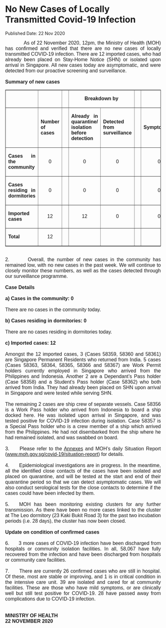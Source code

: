 <html>
    <meta http-equiv="Content-Type" content="text/html; charset=utf-8"/>
    <meta charset="utf-8"/>
    <title>No New Cases of Locally Transmitted  Covid-19 Infection</title>
    <body><h1>No New Cases of Locally Transmitted  Covid-19 Infection</h1>
    <p>Published Date: 22 Nov 2020</p> <p style="text-align: justify;"><span style="font-family: Arial;"><span style="font-size: 16px;">&nbsp; &nbsp; &nbsp; &nbsp; &nbsp; &nbsp; As of 22 November 2020, 12pm, the Ministry of Health (MOH) has confirmed and verified that there are no new cases of locally transmitted COVID-19 infection. There are 12 imported cases, who had already been placed on Stay-Home Notice (SHN) or isolated upon arrival in Singapore. All new cases today are asymptomatic, and were detected from our proactive screening and surveillance.&nbsp;&nbsp;<br><br><strong>Summary of new cases</strong></span></span></p><table border="1" cellspacing="0" cellpadding="0" width="0"> <tbody><tr> <td width="129" style="text-align: justify;"> <p align="right"><span style="font-family: Arial; font-size: 16px;">&nbsp;</span></p> </td> <td width="60" style="text-align: justify;"> <p><span style="font-family: Arial; font-size: 16px;">&nbsp;</span></p> </td> <td width="16" valign="top" style="text-align: justify;"> <p><span style="font-family: Arial; font-size: 16px;">&nbsp;</span></p> </td> <td width="192" colspan="2" style="text-align: justify;"> <p align="center"><span style="font-family: Arial; font-size: 16px;"><strong>Breakdown by</strong></span></p> </td> <td width="16" valign="top" style="text-align: justify;"> <p><span style="font-family: Arial; font-size: 16px;">&nbsp;</span></p> </td> <td width="192" colspan="2" style="text-align: justify;"> <p align="center"><span style="font-family: Arial; font-size: 16px;"><strong>Breakdown by</strong></span></p> </td> </tr> <tr> <td width="129" style="text-align: justify;"> <p align="right"><span style="font-family: Arial; font-size: 16px;">&nbsp;</span></p> </td> <td width="60" style="text-align: justify;"> <p><span style="font-family: Arial; font-size: 16px;"><strong>Number of cases</strong></span></p> </td> <td width="16" valign="top" style="text-align: justify;"> <p><span style="font-family: Arial; font-size: 16px;">&nbsp;</span></p> </td> <td width="96" style="text-align: justify;"> <p><span style="font-family: Arial; font-size: 16px;"><strong>Already in quarantine/ isolation before detection</strong></span></p> </td> <td width="96" style="text-align: justify;"> <p><span style="font-family: Arial; font-size: 16px;"><strong>Detected from surveillance</strong></span></p> </td> <td width="16" valign="top" style="text-align: justify;"> <p><span style="font-family: Arial; font-size: 16px;">&nbsp;</span></p> </td> <td width="96" style="text-align: justify;"> <p><span style="font-family: Arial; font-size: 16px;"><strong>Symptomatic</strong></span></p> </td> <td width="96" style="text-align: justify;"> <p><span style="font-family: Arial; font-size: 16px;"><strong>Asymptomatic</strong></span></p> </td> </tr> <tr> <td width="129" style="text-align: justify;"> <p><span style="font-family: Arial; font-size: 16px;"><strong>Cases in the community</strong></span></p> </td> <td width="60" style="text-align: justify;"> <p align="center"><span style="font-family: Arial; font-size: 16px;">0</span></p> </td> <td width="16" valign="top" style="text-align: justify;"> <p align="center"><span style="font-family: Arial; font-size: 16px;">&nbsp;</span></p> </td> <td width="96" style="text-align: justify;"> <p align="center"><span style="font-family: Arial; font-size: 16px;">0</span></p> </td> <td width="96" style="text-align: justify;"> <p align="center"><span style="font-family: Arial; font-size: 16px;">0</span></p> </td> <td width="16" valign="top" style="text-align: justify;"> <p align="center"><span style="font-family: Arial; font-size: 16px;">&nbsp;</span></p> </td> <td width="96" style="text-align: justify;"> <p align="center"><span style="font-family: Arial; font-size: 16px;">0</span></p> </td> <td width="96" style="text-align: justify;"> <p align="center"><span style="font-family: Arial; font-size: 16px;">0</span></p> </td> </tr> <tr> <td width="129" style="text-align: justify;"> <p><span style="font-family: Arial; font-size: 16px;"><strong>Cases residing in dormitories</strong></span></p> </td> <td width="60" style="text-align: justify;"> <p align="center"><span style="font-family: Arial; font-size: 16px;">0</span></p> </td> <td width="16" valign="top" style="text-align: justify;"> <p align="center"><span style="font-family: Arial; font-size: 16px;">&nbsp;</span></p> </td> <td width="96" style="text-align: justify;"> <p align="center"><span style="font-family: Arial; font-size: 16px;">0</span></p> </td> <td width="96" style="text-align: justify;"> <p align="center"><span style="font-family: Arial; font-size: 16px;">0</span></p> </td> <td width="16" valign="top" style="text-align: justify;"> <p align="center"><span style="font-family: Arial; font-size: 16px;">&nbsp;</span></p> </td> <td width="96" style="text-align: justify;"> <p align="center"><span style="font-family: Arial; font-size: 16px;">0</span></p> </td> <td width="96" style="text-align: justify;"> <p align="center"><span style="font-family: Arial; font-size: 16px;">0</span></p> </td> </tr> <tr> <td width="129" style="text-align: justify;"> <p><span style="font-family: Arial; font-size: 16px;"><strong>Imported cases</strong></span></p> </td> <td width="60" style="text-align: justify;"> <p align="center"><span style="font-family: Arial; font-size: 16px;">12</span></p> </td> <td width="16" valign="top" style="text-align: justify;"> <p align="center"><span style="font-family: Arial; font-size: 16px;">&nbsp;</span></p> </td> <td width="96" style="text-align: justify;"> <p align="center"><span style="font-family: Arial; font-size: 16px;">12</span></p> </td> <td width="96" style="text-align: justify;"> <p align="center"><span style="font-family: Arial; font-size: 16px;">0</span></p> </td> <td width="16" valign="top" style="text-align: justify;"> <p align="center"><span style="font-family: Arial; font-size: 16px;">&nbsp;</span></p> </td> <td width="96" style="text-align: justify;"> <p align="center"><span style="font-family: Arial; font-size: 16px;">0</span></p> </td> <td width="96" style="text-align: justify;"> <p align="center"><span style="font-family: Arial; font-size: 16px;">12</span></p> </td> </tr> <tr> <td width="129" style="text-align: justify;"> <p><span style="font-family: Arial; font-size: 16px;"><strong>Total</strong></span></p> </td> <td width="60" style="text-align: justify;"> <p align="center"><span style="font-family: Arial; font-size: 16px;">12</span></p> </td> <td width="16" valign="top" style="text-align: justify;"> <p align="center"><span style="font-family: Arial; font-size: 16px;">&nbsp;</span></p> </td> <td width="96" style="text-align: justify;"> <p align="center"><span style="font-family: Arial; font-size: 16px;">&nbsp;</span></p> </td> <td width="96" style="text-align: justify;"> <p align="center"><span style="font-family: Arial; font-size: 16px;">&nbsp;</span></p> </td> <td width="16" valign="top" style="text-align: justify;"> <p align="center"><span style="font-family: Arial; font-size: 16px;">&nbsp;</span></p> </td> <td width="96" style="text-align: justify;"> <p align="center"><span style="font-family: Arial; font-size: 16px;">&nbsp;</span></p> </td> <td width="96" style="text-align: justify;"> <p align="center"><span style="font-family: Arial; font-size: 16px;">&nbsp;</span></p> </td> </tr> </tbody></table><p style="text-align: justify;"><span style="font-family: Arial; font-size: 16px;"><br>2.&nbsp; &nbsp; &nbsp; &nbsp;Overall, the number of new cases in the community has remained low, with no new cases in the past week. We will continue to closely monitor these numbers, as well as the cases detected through our surveillance programme.<br><br><strong>Case Details<br><br>a) Cases in the community: 0</strong><br><br>There are no cases in the community today.&nbsp;<br><br><strong>b) Cases residing in dormitories: 0</strong><br><br>There are no cases residing in dormitories today.<br><br><strong>c) Imported cases: 12</strong><br><br>Amongst the 12 imported cases, 3 (Cases 58359, 58360 and 58361) are Singapore Permanent Residents who returned from India. 5 cases (Cases 58363, 58364, 58365, 58366 and 58367) are Work Permit holders currently employed in Singapore who arrived from the Philippines and Indonesia. Another 2 are a Dependant’s Pass holder (Case 58358) and a Student’s Pass holder (Case 58362) who both arrived from India. They had already been placed on SHN upon arrival in Singapore and were tested while serving SHN.&nbsp;<br><br>The remaining 2 cases are ship crew of separate vessels. Case 58356 is a Work Pass holder who arrived from Indonesia to board a ship docked here. He was isolated upon arrival in Singapore, and was tested positive for COVID-19 infection during isolation. Case 58357 is a Special Pass holder who is a crew member of a ship which arrived from the Philippines. He had not disembarked from the ship where he had remained isolated, and was swabbed on board.&nbsp;<br><br>3.&nbsp; &nbsp; &nbsp;Please refer to the <a href="/docs/librariesprovider5/default-document-library/annexescd2fd9d5940e4cb899fffee46619261c.pdf?sfvrsn=85cd1129_0" title="Annexes">Annexes</a>&nbsp;and MOH’s daily Situation Report (<a href="https://www.moh.gov.sg/covid-19/situation-report" title="" class="" target="">www.moh.gov.sg/covid-19/situation-report</a>) for details.&nbsp;<br><br>4.&nbsp; &nbsp; &nbsp; Epidemiological investigations are in progress. In the meantime, all the identified close contacts of the cases have been isolated and placed on quarantine, and will be tested at the start and end of their quarantine period so that we can detect asymptomatic cases. We will also conduct serological tests for the close contacts to determine if the cases could have been infected by them.&nbsp;<br><br>5.&nbsp; &nbsp;MOH has been monitoring existing clusters for any further transmission. As there have been no more cases linked to the cluster at The Leo dormitory (23 Kaki Bukit Road 3) for the past two incubation periods (i.e. 28 days), the cluster has now been closed.<br><br><strong>Update on condition of confirmed cases</strong><br><br>6.&nbsp; &nbsp; &nbsp; 3 more cases of COVID-19 infection have been discharged from hospitals or community isolation facilities. In all, 58,067 have fully recovered from the infection and have been discharged from hospitals or community care facilities.&nbsp;<br><br>7.&nbsp; &nbsp; &nbsp; There are currently 26 confirmed cases who are still in hospital. Of these, most are stable or improving, and 1 is in critical condition in the intensive care unit. 39 are isolated and cared for at community facilities. These are those who have mild symptoms, or are clinically well but still test positive for COVID-19. 28 have passed away from complications due to COVID-19 infection.&nbsp;<br><br><br><strong>MINISTRY OF HEALTH<br>22 NOVEMBER 2020</strong></span></p></body>
</html>